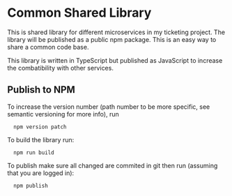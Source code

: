 # Common Shared Library

This is shared library for different microservices in my ticketing project.
The library will be published as a public npm package. This is an easy way to share a common code base.

This library is written in TypeScript but published as JavaScript to increase the combatibility with other services.

## Publish to NPM

To increase the version number (path number to be more specific, see semantic versioning for more info), run

```
  npm version patch
```

To build the library run:

```
  npm run build
```

To publish make sure all changed are commited in git then run (assuming that you are logged in):

```
  npm publish
```
